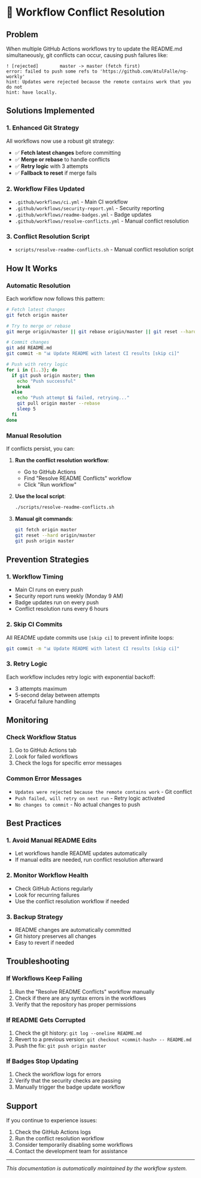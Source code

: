 # 🔧 Workflow Conflict Resolution

## Problem
When multiple GitHub Actions workflows try to update the README.md simultaneously, git conflicts can occur, causing push failures like:

```
! [rejected]        master -> master (fetch first)
error: failed to push some refs to 'https://github.com/AtulFalle/ng-workly'
hint: Updates were rejected because the remote contains work that you do not
hint: have locally.
```

## Solutions Implemented

### 1. **Enhanced Git Strategy**
All workflows now use a robust git strategy:
- ✅ **Fetch latest changes** before committing
- ✅ **Merge or rebase** to handle conflicts
- ✅ **Retry logic** with 3 attempts
- ✅ **Fallback to reset** if merge fails

### 2. **Workflow Files Updated**
- `.github/workflows/ci.yml` - Main CI workflow
- `.github/workflows/security-report.yml` - Security reporting
- `.github/workflows/readme-badges.yml` - Badge updates
- `.github/workflows/resolve-conflicts.yml` - Manual conflict resolution

### 3. **Conflict Resolution Script**
- `scripts/resolve-readme-conflicts.sh` - Manual conflict resolution script

## How It Works

### Automatic Resolution
Each workflow now follows this pattern:

```bash
# Fetch latest changes
git fetch origin master

# Try to merge or rebase
git merge origin/master || git rebase origin/master || git reset --hard origin/master

# Commit changes
git add README.md
git commit -m "📊 Update README with latest CI results [skip ci]"

# Push with retry logic
for i in {1..3}; do
  if git push origin master; then
    echo "Push successful"
    break
  else
    echo "Push attempt $i failed, retrying..."
    git pull origin master --rebase
    sleep 5
  fi
done
```

### Manual Resolution
If conflicts persist, you can:

1. **Run the conflict resolution workflow**:
   - Go to GitHub Actions
   - Find "Resolve README Conflicts" workflow
   - Click "Run workflow"

2. **Use the local script**:
   ```bash
   ./scripts/resolve-readme-conflicts.sh
   ```

3. **Manual git commands**:
   ```bash
   git fetch origin master
   git reset --hard origin/master
   git push origin master
   ```

## Prevention Strategies

### 1. **Workflow Timing**
- Main CI runs on every push
- Security report runs weekly (Monday 9 AM)
- Badge updates run on every push
- Conflict resolution runs every 6 hours

### 2. **Skip CI Commits**
All README update commits use `[skip ci]` to prevent infinite loops:
```bash
git commit -m "📊 Update README with latest CI results [skip ci]"
```

### 3. **Retry Logic**
Each workflow includes retry logic with exponential backoff:
- 3 attempts maximum
- 5-second delay between attempts
- Graceful failure handling

## Monitoring

### Check Workflow Status
1. Go to GitHub Actions tab
2. Look for failed workflows
3. Check the logs for specific error messages

### Common Error Messages
- `Updates were rejected because the remote contains work` - Git conflict
- `Push failed, will retry on next run` - Retry logic activated
- `No changes to commit` - No actual changes to push

## Best Practices

### 1. **Avoid Manual README Edits**
- Let workflows handle README updates automatically
- If manual edits are needed, run conflict resolution afterward

### 2. **Monitor Workflow Health**
- Check GitHub Actions regularly
- Look for recurring failures
- Use the conflict resolution workflow if needed

### 3. **Backup Strategy**
- README changes are automatically committed
- Git history preserves all changes
- Easy to revert if needed

## Troubleshooting

### If Workflows Keep Failing
1. Run the "Resolve README Conflicts" workflow manually
2. Check if there are any syntax errors in the workflows
3. Verify that the repository has proper permissions

### If README Gets Corrupted
1. Check the git history: `git log --oneline README.md`
2. Revert to a previous version: `git checkout <commit-hash> -- README.md`
3. Push the fix: `git push origin master`

### If Badges Stop Updating
1. Check the workflow logs for errors
2. Verify that the security checks are passing
3. Manually trigger the badge update workflow

## Support

If you continue to experience issues:
1. Check the GitHub Actions logs
2. Run the conflict resolution workflow
3. Consider temporarily disabling some workflows
4. Contact the development team for assistance

---

*This documentation is automatically maintained by the workflow system.*
